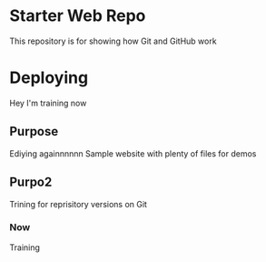 # Starter Web Repo

This repository is for showing how Git and GitHub work
# Deploying
Hey I'm training now
## Purpose
Ediying againnnnnn
Sample website with plenty of files for demos
## Purpo2
Trining for reprisitory versions on Git
### Now
Training